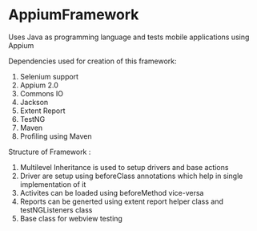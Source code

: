 
# AppiumFramework
Uses Java as programming language and tests mobile applications using Appium

Dependencies used for creation of this framework:
1) Selenium support
2) Appium 2.0
3) Commons IO
4) Jackson
5) Extent Report
6) TestNG
7) Maven
8) Profiling using Maven

Structure of Framework :
1) Multilevel Inheritance is used to setup drivers and base actions
2) Driver are setup using beforeClass annotations which help in single implementation of it
3) Activites can be loaded using beforeMethod vice-versa
4) Reports can be generted using extent report helper class and testNGListeners class
5) Base class for webview testing
